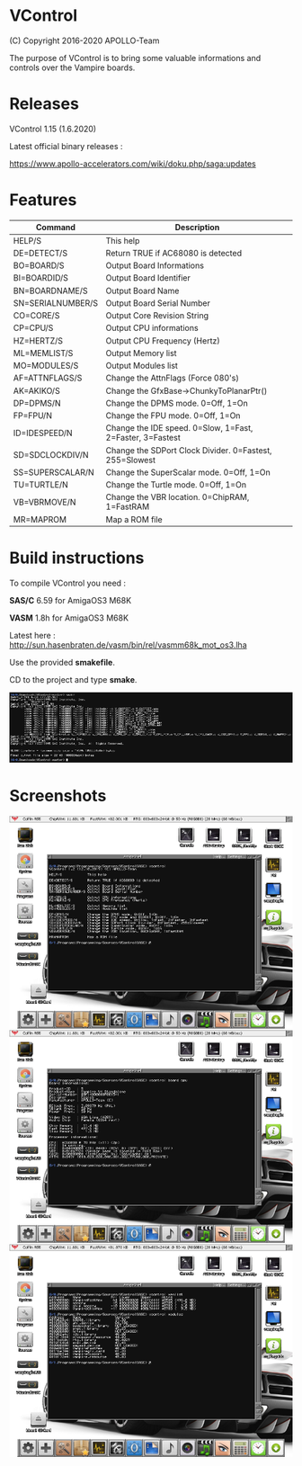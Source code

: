 # VControl

(C) Copyright 2016-2020 APOLLO-Team

The purpose of VControl is to bring some valuable informations and controls over the Vampire boards.


# Releases

VControl 1.15 (1.6.2020)

Latest official binary releases :

https://www.apollo-accelerators.com/wiki/doku.php/saga:updates


# Features

Command | Description
------------ | -------------
HELP/S | This help
DE=DETECT/S | Return TRUE if AC68080 is detected
BO=BOARD/S | Output Board Informations
BI=BOARDID/S | Output Board Identifier
BN=BOARDNAME/S | Output Board Name
SN=SERIALNUMBER/S | Output Board Serial Number
CO=CORE/S | Output Core Revision String
CP=CPU/S | Output CPU informations
HZ=HERTZ/S | Output CPU Frequency (Hertz)
ML=MEMLIST/S | Output Memory list
MO=MODULES/S | Output Modules list
AF=ATTNFLAGS/S | Change the AttnFlags (Force 080's)
AK=AKIKO/S | Change the GfxBase->ChunkyToPlanarPtr()
DP=DPMS/N | Change the DPMS mode. 0=Off, 1=On
FP=FPU/N | Change the FPU mode. 0=Off, 1=On
ID=IDESPEED/N | Change the IDE speed. 0=Slow, 1=Fast, 2=Faster, 3=Fastest
SD=SDCLOCKDIV/N | Change the SDPort Clock Divider. 0=Fastest, 255=Slowest
SS=SUPERSCALAR/N | Change the SuperScalar mode. 0=Off, 1=On
TU=TURTLE/N | Change the Turtle mode. 0=Off, 1=On
VB=VBRMOVE/N | Change the VBR location. 0=ChipRAM, 1=FastRAM
MR=MAPROM | Map a ROM file


# Build instructions

To compile VControl you need :

**SAS/C** 6.59 for AmigaOS3 M68K

**VASM** 1.8h for AmigaOS3 M68K

Latest here : http://sun.hasenbraten.de/vasm/bin/rel/vasmm68k_mot_os3.lha


Use the provided **smakefile**.

CD to the project and type **smake**.

<img src="BuildInstructions.png" />


# Screenshots

<img src="Screenshot01.png" />

<img src="Screenshot02.png" />

<img src="Screenshot03.png" />
